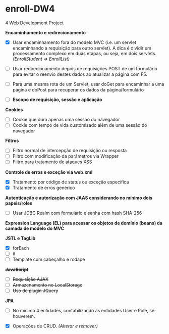 # enroll-DW4
4 Web Development Project

**Encaminhamento e redirecionamento**
- [x] Usar encaminhamento fora do modelo MVC (i.e. um servlet encaminhando a requisição para outro servlet). A dica é dividir um processamento complexo em duas etapas, ou seja, em dois servlets. _(EnrollStudent => EnrollList)_
- [ ] Usar redirecionamento depois de requisições POST de um formulário para evitar o reenvio destes dados ao atualizar a página com F5.
- [ ] Para uma mesma rota de um Servlet, usar doGet para encaminhar a uma página e doPost para recuperar os dados da página/formulário

- [ ] **Escopo de requisição, sessão e aplicação**

**Cookies**
- [ ] Cookie que dura apenas uma sessão do navegador
- [ ] Cookie com tempo de vida customizado além de uma sessão do navegador

**Filtros**
- [ ] Filtro normal de intercepção de requisição ou resposta
- [ ] Filtro com modificação da parâmetros via Wrapper
- [ ] Filtro para tratamento de ataques XSS

**Controle de erros e exceção via web.xml**
- [x] Tratamento por código de status ou exceção específica
- [x] Tratamento de erros genérico

**Autenticação e autorização com JAAS considerando no mínimo dois papeis/roles**
- [ ] Usar JDBC Realm com formulário e senha com hash SHA-256

**Expression Language (EL) para acessar os objetos de domínio (beans) da camada de modelo do MVC**

**JSTL e TagLib**
- [x] forEach
- [ ] if
- [ ] Template com cabeçalho e rodapé

~~**JavaScript**~~
- [ ] ~~Requisição AJAX~~
- [ ] ~~Armazenamento no LocalStorage~~
- [ ] ~~Uso de plugin JQuery~~

**JPA**
- [ ] No mínimo 4 entidades, contabilizando as entidades User e Role, se houverem.
- [x] Operações de CRUD. _(Alterar e remover)_

